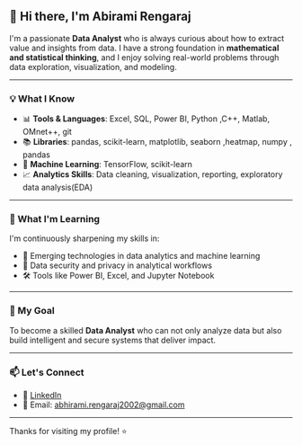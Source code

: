 ## 👋 Hi there, I'm Abirami Rengaraj

I'm a passionate **Data Analyst** who is always curious about how to extract value and insights from data. I have a strong foundation in **mathematical and statistical thinking**, and I enjoy solving real-world problems through data exploration, visualization, and modeling.

---

### 💡 What I Know

- 📊 **Tools & Languages**: Excel, SQL, Power BI, Python ,C++, Matlab, OMnet++, git
- 📚 **Libraries**: pandas, scikit-learn, matplotlib, seaborn ,heatmap, numpy , pandas
- 🤖 **Machine Learning**: TensorFlow, scikit-learn  
- 📈 **Analytics Skills**: Data cleaning,  visualization, reporting, exploratory data analysis(EDA)
                    

---

### 🚀 What I'm Learning

I'm continuously sharpening my skills in:

- 📌 Emerging technologies in data analytics and machine learning  
- 🔐 Data security and privacy in analytical workflows  
- 🛠️ Tools like Power BI, Excel, and Jupyter Notebook

---

### 🎯 My Goal

To become a skilled **Data Analyst** who can not only analyze data but also build intelligent and secure systems that deliver impact.

---

### 📫 Let's Connect

- 💼 [LinkedIn](https://www.linkedin.com/in/abiramirengaraj/)  
- 📧 Email: abhirami.rengaraj2002@gmail.com

---

Thanks for visiting my profile! ⭐
